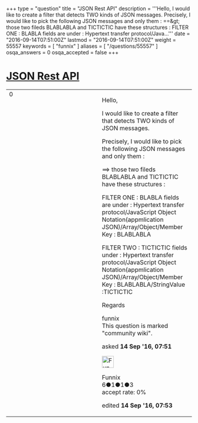 +++
type = "question"
title = "JSON Rest API"
description = '''Hello, I would like to create a filter that detects TWO kinds of JSON messages. Precisely, I would like to pick the following JSON messages and only them : ==&amp;gt; those two fileds BLABLABLA and TICTICTIC have these structures :  FILTER ONE : BLABLA fields are under : Hypertext transfer protocol/Java...'''
date = "2016-09-14T07:51:00Z"
lastmod = "2016-09-14T07:51:00Z"
weight = 55557
keywords = [ "funnix" ]
aliases = [ "/questions/55557" ]
osqa_answers = 0
osqa_accepted = false
+++

<div class="headNormal">

# [JSON Rest API](/questions/55557/json-rest-api)

</div>

<div id="main-body">

<div id="askform">

<table id="question-table" style="width:100%;"><colgroup><col style="width: 50%" /><col style="width: 50%" /></colgroup><tbody><tr class="odd"><td style="width: 30px; vertical-align: top"><div class="vote-buttons"><span id="post-55557-upvote" class="ajax-command post-vote up" rel="nofollow" title="I like this post (click again to cancel)"> </span><div id="post-55557-score" class="post-score" title="current number of votes">0</div><span id="post-55557-downvote" class="ajax-command post-vote down" rel="nofollow" title="I dont like this post (click again to cancel)"> </span> <span id="favorite-mark" class="ajax-command favorite-mark" rel="nofollow" title="mark/unmark this question as favorite (click again to cancel)"> </span><div id="favorite-count" class="favorite-count"></div></div></td><td><div id="item-right"><div class="question-body"><p>Hello,</p><p>I would like to create a filter that detects TWO kinds of JSON messages.</p><p>Precisely, I would like to pick the following JSON messages and only them :</p><p>==&gt; those two fileds BLABLABLA and TICTICTIC have these structures :</p><p>FILTER ONE : BLABLA fields are under : Hypertext transfer protocol/JavaScript Object Notation(appmlication JSON)/Array/Object/Member Key : BLABLABLA</p><p>FILTER TWO : TICTICTIC fields under : Hypertext transfer protocol/JavaScript Object Notation(appmlication JSON)/Array/Object/Member Key : BLABLABLA/StringValue :TICTICTIC</p><p>Regards</p></div><div id="question-tags" class="tags-container tags"><span class="post-tag tag-link-funnix" rel="tag" title="see questions tagged &#39;funnix&#39;">funnix</span></div><div id="question-controls" class="post-controls"><div class="community-wiki">This question is marked "community wiki".</div></div><div class="post-update-info-container"><div class="post-update-info post-update-info-user"><p>asked <strong>14 Sep '16, 07:51</strong></p><img src="https://secure.gravatar.com/avatar/4205e2874fcf648ead8f5578241a01c0?s=32&amp;d=identicon&amp;r=g" class="gravatar" width="32" height="32" alt="Funnix&#39;s gravatar image" /><p><span>Funnix</span><br />
<span class="score" title="6 reputation points">6</span><span title="1 badges"><span class="badge1">●</span><span class="badgecount">1</span></span><span title="1 badges"><span class="silver">●</span><span class="badgecount">1</span></span><span title="3 badges"><span class="bronze">●</span><span class="badgecount">3</span></span><br />
<span class="accept_rate" title="Rate of the user&#39;s accepted answers">accept rate:</span> <span title="Funnix has no accepted answers">0%</span></p></div><div class="post-update-info post-update-info-edited"><p><span> edited <strong>14 Sep '16, 07:53</strong> </span></p></div></div><div id="comments-container-55557" class="comments-container"></div><div id="comment-tools-55557" class="comment-tools"></div><div class="clear"></div><div id="comment-55557-form-container" class="comment-form-container"></div><div class="clear"></div></div></td></tr></tbody></table>

</div>

</div>

